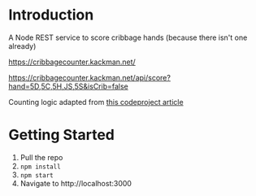 # Introduction 
A Node REST service to score cribbage hands (because there isn't one already)

https://cribbagecounter.kackman.net/

https://cribbagecounter.kackman.net/api/score?hand=5D,5C,5H,JS,5S&isCrib=false

Counting logic adapted from [this codeproject article](https://www.codeproject.com/Articles/15468/Cribbage-Hand-Counting-Library)

# Getting Started

1. Pull the repo
2. `npm install`
3. `npm start`
4. Navigate to http://localhost:3000
